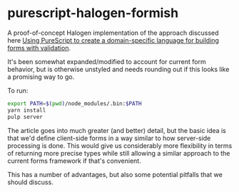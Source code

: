 # purescript-halogen-formish

A proof-of-concept Halogen implementation of the approach discussed here [Using PureScript to create a domain-specific language for building forms with validation](https://medium.com/fuzzy-sharp/building-a-type-safe-embedded-dsl-for-form-components-with-validation-e7ffaaf537e4).

It's been somewhat expanded/modified to account for current form behavior, but is otherwise unstyled and needs rounding out if this looks like a promising way to go.

To run:

```bash
export PATH=$(pwd)/node_modules/.bin:$PATH
yarn install
pulp server
```

The article goes into much greater (and better) detail, but the basic idea is that we'd define client-side forms in a way similar to how server-side processing is done. This would give us considerably more flexibility in terms of returning more precise types while still allowing a similar approach to the current forms framework if that's convenient.

This has a number of advantages, but also some potential pitfalls that we should discuss.
